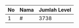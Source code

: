 | No | Nama            | Jumlah Level |
|----|-----------------|--------------|
| 1  | #    |    3738        |
